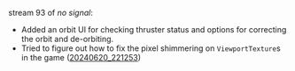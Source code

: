 stream 93 of _no signal_:
- Added an orbit UI for checking thruster status and options for correcting the orbit and de-orbiting.
- Tried to figure out how to fix the pixel shimmering on `ViewportTexture`s in the game ([20240620_221253](20240620_221253.md))
